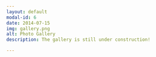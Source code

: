 ```yaml
---
layout: default
modal-id: 6
date: 2014-07-15
img: gallery.png
alt: Photo Gallery
description: The gallery is still under construction! 

---
```

